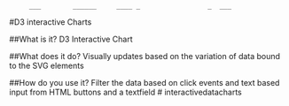          ___        ______     ____ _                 _  ___  
  

#D3 interactive Charts 

##What is it?
D3 Interactive Chart 
 
##What does it do?
Visually updates based on the variation of data bound to the SVG elements 
 
##How do you use it?
Filter the data based on click events and text based input from HTML buttons and a textfield # interactivedatacharts
